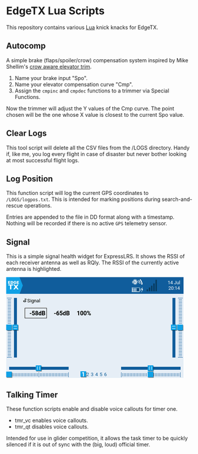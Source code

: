 # EdgeTX Lua Scripts

This repository contains various [Lua](https://luadoc.edgetx.org) knick knacks for EdgeTX.


## Autocomp

A simple brake (flaps/spoiler/crow) compensation system inspired by Mike Shellim's [crow aware elevator trim](https://rc-soar.com/edgetx/lua/adaptivetrim/).

1. Name your brake input "Spo".
2. Name your elevator compensation curve "Cmp".
3. Assign the `cmpinc` and `cmpdec` functions to a trimmer via Special Functions.

Now the trimmer will adjust the Y values of the Cmp curve. The point chosen will be the one whose X value is closest to the current Spo value.


## Clear Logs

This tool script will delete all the CSV files from the /LOGS directory. Handy if, like me, you log every flight in case of disaster but never bother looking at most successful flight logs.


## Log Position

This function script will log the current GPS coordinates to `/LOGS/logpos.txt`. This is intended for marking positions during search-and-rescue operations.

Entries are appended to the file in DD format along with a timestamp. Nothing will be recorded if there is no active `GPS` telemetry sensor.


## Signal

This is a simple signal health widget for ExpressLRS. It shows the RSSI of each receiver antenna as well as RQly. The RSSI of the currently active antenna is highlighted.

![Signal screenshot](Signal/Signal.png)


## Talking Timer

These function scripts enable and disable voice callouts for timer one.

* tmr_vc enables voice callouts.
* tmr_qt disables voice callouts.

Intended for use in glider competition, it allows the task timer to be quickly silenced if it is out of sync with the (big, loud) official timer.
